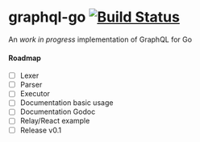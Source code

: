 graphql-go [![Build Status](https://travis-ci.org/chris-ramon/graphql-go.svg)](https://travis-ci.org/chris-ramon/graphql-go)
=====
An *work in progress* implementation of GraphQL for Go

#### Roadmap
- [ ] Lexer
- [ ] Parser
- [ ] Executor
- [ ] Documentation basic usage
- [ ] Documentation Godoc
- [ ] Relay/React example
- [ ] Release v0.1
